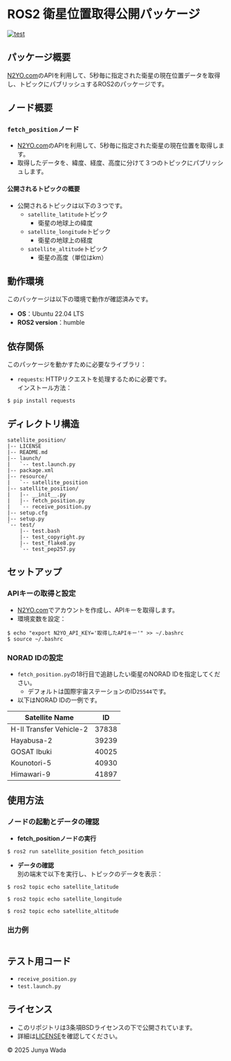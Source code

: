 # ROS2 衛星位置取得公開パッケージ
[![test](https://github.com/JEISU20xx/satellite_position/actions/workflows/test.yml/badge.svg)](https://github.com/JEISU20xx/satellite_position/actions/workflows/test.yml)  
## パッケージ概要
[N2YO.com](https://www.n2yo.com/)のAPIを利用して、5秒毎に指定された衛星の現在位置データを取得し、トピックにパブリッシュするROS2のパッケージです。
## ノード概要
### `fetch_position`ノード
- [N2YO.com](https://www.n2yo.com/)のAPIを利用して、5秒毎に指定された衛星の現在位置を取得します。
- 取得したデータを、緯度、経度、高度に分けて３つのトピックにパブリッシュします。
#### 公開されるトピックの概要
- 公開されるトピックは以下の３つです。
  - `satellite_latitude`トピック
    - 衛星の地球上の緯度
  - `satellite_longitude`トピック
    - 衛星の地球上の経度
  - `satellite_altitude`トピック
    - 衛星の高度（単位はkm）


## 動作環境
このパッケージは以下の環境で動作が確認済みです。
- **OS**：Ubuntu 22.04 LTS
- **ROS2 version**：humble
## 依存関係
このパッケージを動かすために必要なライブラリ：
- `requests`: HTTPリクエストを処理するために必要です。  
インストール方法：
```
$ pip install requests
```
## ディレクトリ構造
```
satellite_position/
|-- LICENSE
|-- README.md
|-- launch/
|   `-- test.launch.py
|-- package.xml
|-- resource/
|   `-- satellite_position
|-- satellite_position/
|   |-- __init__.py
|   |-- fetch_position.py
|   `-- receive_position.py
|-- setup.cfg
|-- setup.py
`-- test/
    |-- test.bash
    |-- test_copyright.py
    |-- test_flake8.py
    `-- test_pep257.py
```
## セットアップ
### APIキーの取得と設定
- [N2YO.com](https://www.n2yo.com/)でアカウントを作成し、APIキーを取得します。
- 環境変数を設定：
```
$ echo "export N2YO_API_KEY='取得したAPIキー'" >> ~/.bashrc
$ source ~/.bashrc
```
### NORAD IDの設定
- `fetch_position.py`の18行目で追跡したい衛星のNORAD IDを指定してください。
  - デフォルトは国際宇宙ステーションのID`25544`です。  
- 以下はNORAD IDの一例です。

| Satellite Name          | ID |
|-------------------------|---------|
| H-II Transfer Vehicle-2 | 37838    |
| Hayabusa-2              | 39239    |
| GOSAT Ibuki             | 40025    |
| Kounotori-5             | 40930    |
| Himawari-9              | 41897    |

## 使用方法
### ノードの起動とデータの確認
- **fetch_positionノードの実行**  
```
$ ros2 run satellite_position fetch_position
```
- **データの確認**  
別の端末で以下を実行し、トピックのデータを表示：
```
$ ros2 topic echo satellite_latitude
```
```
$ ros2 topic echo satellite_longitude
```
```
$ ros2 topic echo satellite_altitude
```
### 出力例
```

```
## テスト用コード
- `receive_position.py`
- `test.launch.py`
## ライセンス
- このリポジトリは3条項BSDライセンスの下で公開されています。
- 詳細は[LICENSE](https://github.com/JEISU20xx/satellite_position/blob/master/LICENSE)を確認してください。  
  
© 2025 Junya Wada
